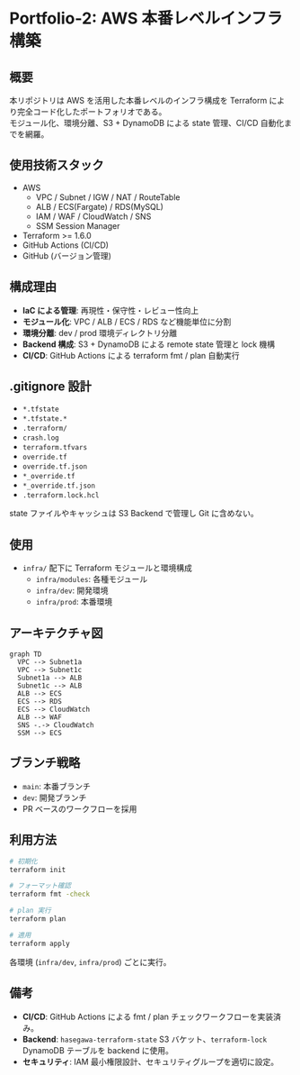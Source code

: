 # Portfolio-2: AWS 本番レベルインフラ構築

## 概要
本リポジトリは AWS を活用した本番レベルのインフラ構成を Terraform により完全コード化したポートフォリオである。  
モジュール化、環境分離、S3 + DynamoDB による state 管理、CI/CD 自動化までを網羅。

## 使用技術スタック
- AWS
  - VPC / Subnet / IGW / NAT / RouteTable
  - ALB / ECS(Fargate) / RDS(MySQL)
  - IAM / WAF / CloudWatch / SNS
  - SSM Session Manager
- Terraform >= 1.6.0
- GitHub Actions (CI/CD)
- GitHub (バージョン管理)

## 構成理由
- **IaC による管理**: 再現性・保守性・レビュー性向上
- **モジュール化**: VPC / ALB / ECS / RDS など機能単位に分割
- **環境分離**: dev / prod 環境ディレクトリ分離
- **Backend 構成**: S3 + DynamoDB による remote state 管理と lock 機構
- **CI/CD**: GitHub Actions による terraform fmt / plan 自動実行

## .gitignore 設計
- `*.tfstate`
- `*.tfstate.*`
- `.terraform/`
- `crash.log`
- `terraform.tfvars`
- `override.tf`
- `override.tf.json`
- `*_override.tf`
- `*_override.tf.json`
- `.terraform.lock.hcl`

state ファイルやキャッシュは S3 Backend で管理し Git に含めない。

## 使用
- `infra/` 配下に Terraform モジュールと環境構成
  - `infra/modules`: 各種モジュール
  - `infra/dev`: 開発環境
  - `infra/prod`: 本番環境

## アーキテクチャ図
```mermaid
graph TD
  VPC --> Subnet1a
  VPC --> Subnet1c
  Subnet1a --> ALB
  Subnet1c --> ALB
  ALB --> ECS
  ECS --> RDS
  ECS --> CloudWatch
  ALB --> WAF
  SNS -.-> CloudWatch
  SSM --> ECS
```

## ブランチ戦略
- `main`: 本番ブランチ
- `dev`: 開発ブランチ
- PR ベースのワークフローを採用

## 利用方法
```bash
# 初期化
terraform init

# フォーマット確認
terraform fmt -check

# plan 実行
terraform plan

# 適用
terraform apply
```

各環境 (`infra/dev`, `infra/prod`) ごとに実行。

## 備考
- **CI/CD**: GitHub Actions による fmt / plan チェックワークフローを実装済み。
- **Backend**: `hasegawa-terraform-state` S3 バケット、`terraform-lock` DynamoDB テーブルを backend に使用。
- **セキュリティ**: IAM 最小権限設計、セキュリティグループを適切に設定。
